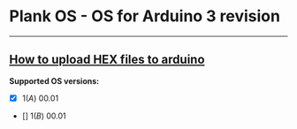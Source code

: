 # Plank OS - OS for Arduino 3 revision
---
[How to upload HEX files to arduino](https://forum.arduino.cc/t/how-to-upload-hex-files-to-arduino-uno/395332 "Upload hex files")
---

**Supported OS versions:**
- [X] 1(*A*) 00.01
- [] 1(*B*) 00.01




